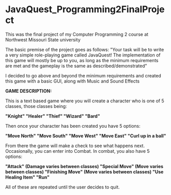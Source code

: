 # JavaQuest_Programming2FinalProject
This was the final project of my Computer Programming 2 course at Northwest Missouri State university

The basic premise of the project goes as follows:
 "Your task will be to write a very simple role-playing game called JavaQuest! The implementation of this
game will mostly be up to you, as long as the minimum requirements are met and the gameplay is the
same as described/demonstrated"

I decided to go above and beyond the minimum requirements and created this game with a basic GUI, along with Music and Sound Effects

**GAME DESCRIPTION:**

This is a text based game where you will create a character who is one of 5 classes, those classes being:
  
  **"Knight"
  "Healer"
  "Thief"
  "Wizard"
  "Bard"**
  
  
Then once your character has been created you have 5 options:
 
 **"Move North"
  "Move South"
  "Move West"
  "Move East"
  "Curl up in a ball"**
  
  
From there the game will make a check to see what happens next. Occasionally, you can enter into Combat. In combat, you also have 5 options:
 
 **"Attack" (Damage varies between classes)
  "Special Move" (Move varies between classes)
  "Finishing Move" (Move varies between classes)
  "Use Healing Item"
  "Run"**
  
All of these are repeated until the user decides to quit.
